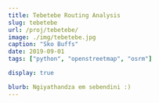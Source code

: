 ```yaml
---
title: Tebetebe Routing Analysis
slug: tebetebe
url: /proj/tebetebe/
image: ./img/tebetebe.jpg
caption: "Sko Buffs"
date: 2019-09-01
tags: ["python", "openstreetmap", "osrm"]

display: true

blurb: Ngiyathandza em sebendini :)
---
```

